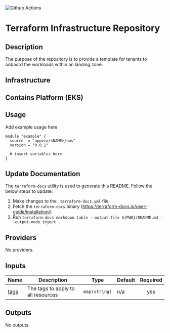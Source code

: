![Github Actions](../../actions/workflows/terraform.yml/badge.svg)

# Terraform Infrastructure Repository

## Description

The purpose of the repository is to provide a template for tenants to onbaord the workloads within an landing zone.

## Infrastructure

## Contains Platform (EKS)

## Usage

Add example usage here

```hcl
module "example" {
  source  = "appvia/<NAME>/aws"
  version = "0.0.1"

  # insert variables here
}
```

## Update Documentation

The `terraform-docs` utility is used to generate this README. Follow the below steps to update:

1. Make changes to the `.terraform-docs.yml` file
2. Fetch the `terraform-docs` binary (<https://terraform-docs.io/user-guide/installation/>)
3. Run `terraform-docs markdown table --output-file ${PWD}/README.md --output-mode inject .`

<!-- BEGIN_TF_DOCS -->
## Providers

No providers.

## Inputs

| Name | Description | Type | Default | Required |
|------|-------------|------|---------|:--------:|
| <a name="input_tags"></a> [tags](#input\_tags) | The tags to apply to all resources | `map(string)` | n/a | yes |

## Outputs

No outputs.
<!-- END_TF_DOCS -->
